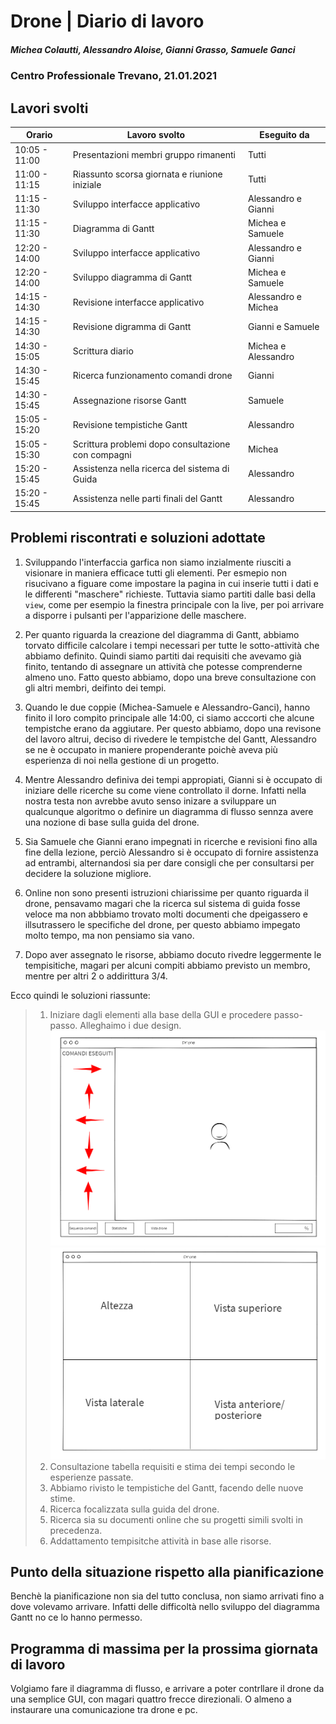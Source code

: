 # Drone | Diario di lavoro
##### Michea Colautti, Alessandro Aloise, Gianni Grasso, Samuele Ganci
### Centro Professionale Trevano, 21.01.2021

## Lavori svolti


|Orario        |Lavoro svolto                                       |Eseguito da         |
|--------------|----------------------------------------------------|--------------------|
|10:05 - 11:00 | Presentazioni membri gruppo rimanenti              |Tutti               |
|11:00 - 11:15 | Riassunto scorsa giornata e riunione iniziale      |Tutti               |
|11:15 - 11:30 | Sviluppo interfacce applicativo                    |Alessandro e Gianni |
|11:15 - 11:30 | Diagramma di Gantt                                 |Michea e Samuele    |
|12:20 - 14:00 | Sviluppo interfacce applicativo                    |Alessandro e Gianni |
|12:20 - 14:00 | Sviluppo diagramma di Gantt                        |Michea e Samuele    |
|14:15 - 14:30 | Revisione interfacce applicativo                   |Alessandro e Michea |
|14:15 - 14:30 | Revisione digramma di Gantt                        |Gianni e Samuele    |
|14:30 - 15:05 | Scrittura diario                                   |Michea e Alessandro |
|14:30 - 15:45 | Ricerca funzionamento comandi drone                |Gianni              |
|14:30 - 15:45 | Assegnazione risorse Gantt                         |Samuele             |
|15:05 - 15:20 | Revisione tempistiche Gantt                        |Alessandro          |
|15:05 - 15:30 | Scrittura problemi dopo consultazione con compagni |Michea              |
|15:20 - 15:45 | Assistenza nella ricerca del sistema di Guida      |Alessandro          |
|15:20 - 15:45 | Assistenza nelle parti finali del Gantt            |Alessandro          |








## Problemi riscontrati e soluzioni adottate

1.	Sviluppando l'interfaccia garfica non siamo inzialmente riusciti a visionare in maniera efficace tutti gli elementi. Per esmepio non risucivano a figuare come impostare la pagina in cui inserie tutti i dati e le differenti "maschere" richieste. Tuttavia siamo partiti dalle basi della `view`, come per esempio la finestra principale con la live, per poi arrivare a disporre i pulsanti per l'apparizione delle maschere.
 
2.	Per quanto riguarda la creazione del diagramma di Gantt, abbiamo torvato difficile calcolare i tempi necessari per tutte le sotto-attività che abbiamo definito. Quindi siamo partiti dai requisiti che avevamo già finito, tentando di assegnare un attività che potesse comprenderne almeno uno. Fatto questo abbiamo, dopo una breve consultazione con gli altri membri, deifinto dei tempi.

3. Quando le due coppie (Michea-Samuele e Alessandro-Ganci), hanno finito il loro compito principale alle 14:00, ci siamo acccorti che alcune tempistche erano da aggiutare. Per questo abbiamo, dopo una revisone del lavoro altrui, deciso di rivedere le tempistche del Gantt, Alessandro se ne è occupato in maniere propenderante poichè aveva più esperienza di noi nella gestione di un progetto.
 
4. Mentre Alessandro definiva dei tempi appropiati, Gianni si è occupato di iniziare delle ricerche su come viene controllato il dorne. Infatti nella nostra testa non avrebbe avuto senso inizare a sviluppare un qualcunque algoritmo o definire un diagramma di flusso sennza avere una nozione di base sulla guida del drone.

5. Sia Samuele che Gianni erano impegnati in ricerche e revisioni fino alla fine della lezione, perciò Alessandro si è occupato di fornire assistenza ad entrambi, alternandosi sia per dare consigli che per consultarsi per decidere la soluzione migliore.

6. Online non sono presenti istruzioni chiarissime per quanto riguarda il drone, pensavamo magari che la ricerca sul sistema di guida fosse veloce ma non abbbiamo trovato molti documenti che dpeigassero e illsutrassero le specifiche del drone, per questo abbiamo impegato molto tempo, ma non pensiamo sia vano.

7. Dopo aver assegnato le risorse, abbiamo docuto rivedre leggermente le tempisitiche, magari per alcuni compiti abbiamo previsto un membro, mentre per altri 2 o addirittura 3/4.

Ecco quindi le soluzioni riassunte:

> 1.	Iniziare dagli elementi alla base della GUI e procedere passo-passo. Alleghaimo i due design.
> ![Design Home](../documenti/img/Desing_home.PNG)
> ![Design vista Drone ](../documenti/img/Desing_vista_drone.PNG)
> 2.	Consultazione tabella requisiti e stima dei tempi secondo le esperienze passate.
> 3.	Abbiamo rivisto le tempistiche del Gantt, facendo delle nuove stime.
> 4. 	Ricerca focalizzata sulla guida del drone.
> 5. 	Ricerca sia su documenti online che su progetti simili svolti in precedenza.
> 6.	Addattamento tempisitche attività in base alle risorse.




##  Punto della situazione rispetto alla pianificazione
Benchè la pianificazione non sia del tutto conclusa, non siamo arrivati fino a dove volevamo arrivare. Infatti delle difficoltà nello sviluppo del diagramma Gantt no ce lo hanno permesso.
## Programma di massima per la prossima giornata di lavoro
Volgiamo fare il diagramma di flusso, e arrivare a poter contrllare il drone da una semplice GUI, con magari quattro frecce direzionali. O almeno a instaurare una comunicazione tra drone e pc.